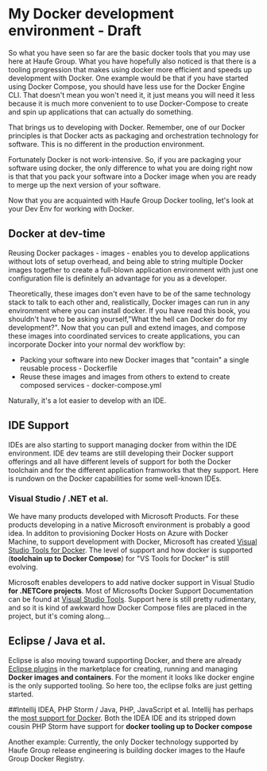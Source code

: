 # My Docker development environment - Draft

So what you have seen so far are the basic docker tools that you may use here at Haufe Group. What you have hopefully also noticed is that there is a tooling progression that makes using docker more efficient and speeds up development with Docker. One example would be that if you have started using Docker Compose, you should have less use for the Docker Engine CLI. That doesn't mean you won't need it, it just means you will need it less because it is much more convenient to to use Docker-Compose to create and spin up applications that can actually do something.

That brings us to developing with Docker. Remember, one of our Docker principles is that Docker acts as packaging and orchestration technology for software. This is no different in the production environment.  

Fortunately Docker is not work-intensive. So, if you are packaging your software using docker, the only difference to what you are doing right now is that that you pack your software into a Docker image when you are ready to merge up the next version of your software.

Now that you are acquainted with Haufe Group Docker tooling, let's look at your Dev Env for working with Docker. 

## Docker at dev-time
Reusing Docker packages - images - enables you to develop applications without lots of setup overhead, and being able to string multiple Docker images together to create a full-blown application environment with just one configuration file is definitely an advantage for you as a developer. 

Theoretically, these images don't even have to be of the same technology stack to talk to each other and, realistically, Docker images can run in any environment where you can install docker. If you have read this book, you shouldn't have to be asking yourself,"What the hell can Docker do for my development?". Now that you can pull and extend images, and compose these images into coordinated services to create applications, you can incorporate Docker into your normal dev workflow by:

* Packing your software into new Docker images that "contain" a single reusable process - Dockerfile
* Reuse these images and images from others to extend to create composed services - docker-compose.yml

Naturally, it's a lot easier to develop with an IDE. 

## IDE Support
IDEs are also starting to support managing docker from within the IDE environment.  IDE dev teams are still developing their Docker support offerings and all have different levels of support for both the Docker toolchain and for the different application framworks that they support. Here is rundown on the Docker capabilities for some well-known IDEs.

### Visual Studio / .NET et al.

We have many products developed with Microsoft Products. For these products developing in a native Microsoft environment is probably a good idea. In additon to provisioning Docker Hosts on Azure with Docker Machine, to support development with Docker, Microsoft has created [Visual Studio Tools for Docker](https://marketplace.visualstudio.com/items?itemName=MicrosoftCloudExplorer.VisualStudioToolsforDocker-Preview). The level of support and how docker is supported (**toolchain up to Docker Compose**) for "VS Tools for Docker" is still evolving.

Microsoft enables developers to add native docker support in Visual Studio **for .NETCore projects**. Most of Microsofts Docker Support Documentation can be found at [Visual Studio Tools](https://marketplace.visualstudio.com/items?itemName=MicrosoftCloudExplorer.VisualStudioToolsforDocker-Preview). Support here is  still pretty rudimentary, and so it is kind of awkward how Docker Compose files are placed in the project, but it's coming along...

## Eclipse / Java et al.
Eclipse is also moving toward supporting  Docker, and there are already [Eclipse plugins](https://marketplace.eclipse.org/search/site/%2522Docker%2522) in the marketplace for creating, running and managing **Docker images and containers**. For the moment it looks like docker engine is the only supported tooling. So here too, the eclipse folks are just getting started. 

##Intellij IDEA, PHP Storm / Java, PHP, JavaScript et al.
Intellij has perhaps the [most support for Docker](https://www.jetbrains.com/help/idea/2016.2/docker.html). Both the IDEA IDE and its stripped down cousin PHP Storm have support for **docker tooling up to Docker compose**

Another example: Currently, the only Docker technology supported by Haufe Group release engineering is building docker images to the Haufe Group Docker Registry. 






